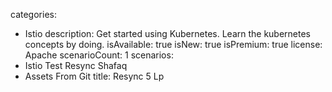categories:
  - Istio
description: Get started using Kubernetes. Learn the kubernetes concepts by doing.
isAvailable: true
isNew: true
isPremium: true
license: Apache
scenarioCount: 1
scenarios:
  - Istio Test Resync Shafaq
  - Assets From Git
title: Resync 5 Lp
